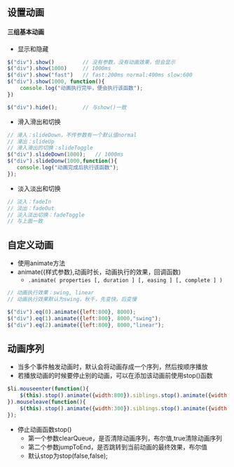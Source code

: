## 设置动画
#### 三组基本动画
- 显示和隐藏
```js
$("div").show()         // 没有参数，没有动画效果，但会显示
$("div").show(1000)     // 1000ms
$("div").show("fast")   // fast:200ms normal:400ms slow:600
$("div").show(1000, function(){
    console.log("动画执行完毕，便会执行该函数");
})

$("div").hide();        // 与show()一致
```
- 滑入滑出和切换
```js
// 滑入：slideDown，不传参数有一个默认值normal
// 滑出：slideUp
// 滑入滑出的切换：slideToggle
$("div").slideDown(1000);   // 1000ms
$("div").slideDonw(1000,function(){
   console.log("动画完成后执行该函数");
});
```

- 淡入淡出和切换
```js
// 淡入：fadeIn
// 淡出：fadeOut
// 淡入淡出切换：fadeToggle
// 与上面一致
```

## 自定义动画
- 使用animate方法
- animate({样式参数},动画时长，动画执行的效果，回调函数)
    - `.animate( properties [, duration ] [, easing ] [, complete ] )`

```js
// 动画执行效果：swing, linear
// 动画执行效果默认为swing，秋千，先变快，后变慢

$("div").eq(0).animate({left:800}, 8000);
$("div").eq(1).animate({left:800}, 8000,"swing");
$("div").eq(2).animate({left:800}, 8000,"linear");
```

## 动画序列
- 当多个事件触发动画时，默认会将动画存成一个序列，然后按顺序播放
- 若播放动画的时候要停止别的动画，可以在添加该动画前使用stop()函数

```js
$li.mouseenter(function(){
    $(this).stop().animate({width:800}).siblings.stop().animate({width:100})
}).mouseleave(function(){
    $(this).stop().animate({width:300}).siblings.stop().animate({width:300})
});
```
- 停止动画函数stop()
    - 第一个参数clearQueue，是否清除动画序列，布尔值,true清除动画序列
    - 第二个参数jumpToEnd，是否跳转到当前动画的最终效果，布尔值
    - 默认stop为stop(false,false);